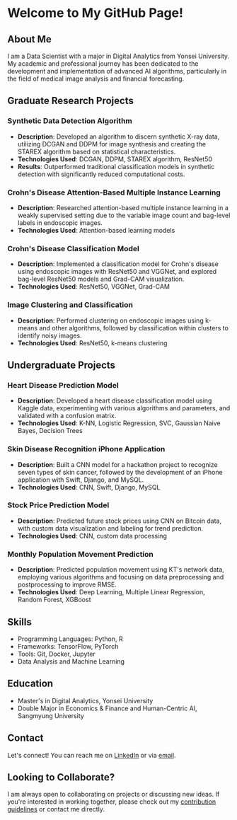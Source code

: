 # Welcome to My GitHub Page!

## About Me
I am a Data Scientist with a major in Digital Analytics from Yonsei University. My academic and professional journey has been dedicated to the development and implementation of advanced AI algorithms, particularly in the field of medical image analysis and financial forecasting.

## Graduate Research Projects

### Synthetic Data Detection Algorithm
- **Description**: Developed an algorithm to discern synthetic X-ray data, utilizing DCGAN and DDPM for image synthesis and creating the STAREX algorithm based on statistical characteristics.
- **Technologies Used**: DCGAN, DDPM, STAREX algorithm, ResNet50
- **Results**: Outperformed traditional classification models in synthetic detection with significantly reduced computational costs.

### Crohn's Disease Attention-Based Multiple Instance Learning
- **Description**: Researched attention-based multiple instance learning in a weakly supervised setting due to the variable image count and bag-level labels in endoscopic images.
- **Technologies Used**: Attention-based learning models

### Crohn's Disease Classification Model
- **Description**: Implemented a classification model for Crohn's disease using endoscopic images with ResNet50 and VGGNet, and explored bag-level ResNet50 models and Grad-CAM visualization.
- **Technologies Used**: ResNet50, VGGNet, Grad-CAM

### Image Clustering and Classification
- **Description**: Performed clustering on endoscopic images using k-means and other algorithms, followed by classification within clusters to identify noisy images.
- **Technologies Used**: ResNet50, k-means clustering

## Undergraduate Projects

### Heart Disease Prediction Model
- **Description**: Developed a heart disease classification model using Kaggle data, experimenting with various algorithms and parameters, and validated with a confusion matrix.
- **Technologies Used**: K-NN, Logistic Regression, SVC, Gaussian Naive Bayes, Decision Trees

### Skin Disease Recognition iPhone Application
- **Description**: Built a CNN model for a hackathon project to recognize seven types of skin cancer, followed by the development of an iPhone application with Swift, Django, and MySQL.
- **Technologies Used**: CNN, Swift, Django, MySQL

### Stock Price Prediction Model
- **Description**: Predicted future stock prices using CNN on Bitcoin data, with custom data visualization and labeling for trend prediction.
- **Technologies Used**: CNN, custom data processing

### Monthly Population Movement Prediction
- **Description**: Predicted population movement using KT's network data, employing various algorithms and focusing on data preprocessing and postprocessing to improve RMSE.
- **Technologies Used**: Deep Learning, Multiple Linear Regression, Random Forest, XGBoost

## Skills
- Programming Languages: Python, R
- Frameworks: TensorFlow, PyTorch
- Tools: Git, Docker, Jupyter
- Data Analysis and Machine Learning

## Education
- Master's in Digital Analytics, Yonsei University
- Double Major in Economics & Finance and Human-Centric AI, Sangmyung University

## Contact
Let's connect! You can reach me on [LinkedIn](YourLinkedInProfile) or via [email](mailto:YourEmail).

## Looking to Collaborate?
I am always open to collaborating on projects or discussing new ideas. If you're interested in working together, please check out my [contribution guidelines](LinkToContributionGuidelines) or contact me directly.

